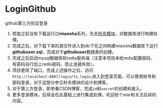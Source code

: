 # LoginGithub
github第三方验证登录

1. 若是之前没有下载运行过**miaosha**系列，先去[秒杀模块](https://github.com/maycope/Seckill)，对数据库进行构建处理。
2. 完成之后，对下载下来的源文件进入到db下在之间构建miaosha数据库下运行**githubuser.sql**，完成对于**githubuser**数据表的创建。
3. 完成之后启动mysql数据库和redis服务端（注意本项目未给redis配置密码，有密码自行加上redis密码，防止连接失败）。
4. 项目更改了端口，完成上述操作之后，访问`http://localhost:8887/login/to_login`,进入到登录页面，可以使用账号和密码登录，对于这部分参见秒杀模块的设计和博客。
5. 对于第三方登录，即参看CSDN博客，完成`id`和`secret`的创建和接入。
6. 更多登录模块，后续会在此基础上进行集成处理，欢迎给个star和关注后续的内容。
